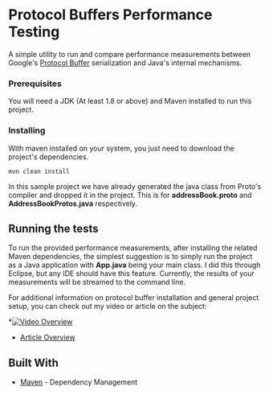 # Protocol Buffers Performance Testing

A simple utility to run and compare performance measurements between Google's [Protocol Buffer](http://www.dropwizard.io/1.0.2/docs/)  serialization and Java's internal mechanisms.


### Prerequisites

You will need a JDK (At least 1.8 or above) and Maven installed to run this project.


### Installing

With maven installed on your system, you just need to download the project's dependencies. 

```
mvn clean install
```

In this sample project we have already generated the java class from Proto's compiler and dropped it in the project. This is for <b>addressBook.proto</b> and <b>AddressBookProtos.java</b> respectively.


## Running the tests
To run the provided performance measurements, after installing the related Maven dependencies, the simplest suggestion is to simply run the project as a Java application with <b>App.java</b> being your main class. I did this through Eclipse, but any IDE should have this feature. Currently, the results of your measurements will be streamed to the command line.

For additional information on protocol buffer installation and general project setup, you can check out my video or article on the subject:

*[![Video Overview](https://img.youtube.com/vi/sav7X7_XgKc/0.jpg)](https://www.youtube.com/watch?v=sav7X7_XgKc)

* [Article Overview](https://medium.com/@david_turner/protocol-buffers-just-how-fast-are-they-9ec19ea580db)


## Built With
* [Maven](https://maven.apache.org/) - Dependency Management

